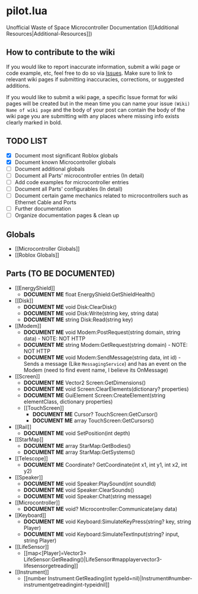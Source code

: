 # pilot.lua
Unofficial Waste of Space Microcontroller Documentation ([[Additional Resources|Additional-Resources]])

## How to contribute to the wiki
If you would like to report inaccurate information, submit a wiki page or code example, etc, feel free to do so via [Issues](../issues).
Make sure to link to relevant wiki pages if submitting inaccuracies, corrections, or suggested additions.

If you would like to submit a wiki page, a specific Issue format for wiki pages will be created but in the mean time you can name your issue `(Wiki) Name of wiki page` and the body of your post can contain the body of the wiki page you are submitting with any places where missing info exists clearly marked in bold.

## TODO LIST
* [x] Document most significant Roblox globals
* [x] Document known Microcontroller globals
* [ ] Document additional globals
* [ ] Document all Parts' microcontroller entries (In detail)
* [ ] Add code examples for microcontroller entries
* [ ] Document all Parts' configurables (In detail)
* [ ] Document certain game mechanics related to microcontrollers such as Ethernet Cable and Ports
* [ ] Further documentation
* [ ] Organize documentation pages & clean up

## Globals
* [[Microcontroller Globals]]
* [[Roblox Globals]]

## Parts (TO BE DOCUMENTED)
* [[EnergyShield]]
  * **DOCUMENT ME** float EnergyShield:GetShieldHealth()
* [[Disk]]
  * **DOCUMENT ME** void Disk:ClearDisk()
  * **DOCUMENT ME** void Disk:Write(string key, string data)
  * **DOCUMENT ME** string Disk:Read(string key)
* [[Modem]]
  * **DOCUMENT ME** void Modem:PostRequest(string domain, string data) - NOTE: NOT HTTP
  * **DOCUMENT ME** string Modem:GetRequest(string domain) - NOTE: NOT HTTP
  * **DOCUMENT ME** void Modem:SendMessage(string data, int id) - Sends a message (Like `MessagingService`) and has an event on the Modem (need to find event name, I believe its OnMessage)
* [[Screen]]
  * **DOCUMENT ME** Vector2 Screen:GetDimensions()
  * **DOCUMENT ME** void Screen:ClearElements(dictionary? properties)
  * **DOCUMENT ME** GuiElement Screen:CreateElement(string elementClass, dictionary properties)
  * [[TouchScreen]]
    * **DOCUMENT ME** Cursor? TouchScreen:GetCursor()
    * **DOCUMENT ME** array TouchScreen:GetCursors()
* [[Rail]]
  * **DOCUMENT ME** void SetPosition(int depth)
* [[StarMap]]
  * **DOCUMENT ME** array StarMap:GetBodies()
  * **DOCUMENT ME** array StarMap:GetSystems()
* [[Telescope]]
  * **DOCUMENT ME** Coordinate? GetCoordinate(int x1, int y1, int x2, int y2)
* [[Speaker]]
  * **DOCUMENT ME** void Speaker:PlaySound(int soundId)
  * **DOCUMENT ME** void Speaker:ClearSounds()
  * **DOCUMENT ME** void Speaker:Chat(string message)
* [[Microcontroller]]
  * **DOCUMENT ME** void? Microcontroller:Communicate(any data)
* [[Keyboard]]
  * **DOCUMENT ME** void Keyboard:SimulateKeyPress(string? key, string Player)
  * **DOCUMENT ME** void Keyboard:SimulateTextInput(string? input, string Player)
* [[LifeSensor]]
  * [[map<[Player]=Vector3> LifeSensor:GetReading()|LifeSensor#mapplayervector3-lifesensorgetreading]]
* [[Instrument]]
  * [[number Instrument:GetReading(int typeId=nil)|Instrument#number-instrumentgetreadingint-typeidnil]]